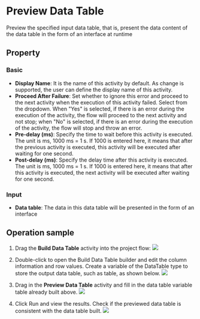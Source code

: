 # Preview Data Table

Preview the specified input data table, that is, present the data content of the data table in the form of an interface at runtime

## Property

### Basic

- **Display Name**: It is the name of this activity by default. As change is supported, the user can define the display name of this activity.
- **Proceed After Failure**: Set whether to ignore this error and proceed to the next activity when the execution of this activity failed. Select from the dropdown. When "Yes" is selected, if there is an error during the execution of the activity, the flow will proceed to the next activity and not stop; when "No" is selected, if there is an error during the execution of the activity, the flow will stop and throw an error.
- **Pre-delay (ms)**: Specify the time to wait before this activity is executed. The unit is ms, 1000 ms = 1 s. If 1000 is entered here, it means that after the previous activity is executed, this activity will be executed after waiting for one second.
- **Post-delay (ms)**: Specify the delay time after this activity is executed. The unit is ms, 1000 ms = 1 s. If 1000 is entered here, it means that after this activity is executed, the next activity will be executed after waiting for one second.

### Input

- **Data table**: The data in this data table will be presented in the form of an interface

## Operation sample

1. Drag the **Build Data Table** activity into the project flow: ![](https://docimages.blob.core.chinacloudapi.cn/images/Activities/BulidDataTable20201224.png)

2. Double-click to open the Build Data Table builder and edit the column information and row values. Create a variable of the DataTable type to store the output data table, such as table, as shown below. ![](https://docimages.blob.core.chinacloudapi.cn/images/Activities/BulidDataTable2020122402.png)

3. Drag in the **Preview Data Table** activity and fill in the data table variable table already built above. ![](https://docimages.blob.core.chinacloudapi.cn/images/Activities/BulidDataTable2020122403.png)

4. Click Run and view the results. Check if the previewed data table is consistent with the data table built. ![](https://docimages.blob.core.chinacloudapi.cn/images/Activities/BulidDataTable2020122404.png)